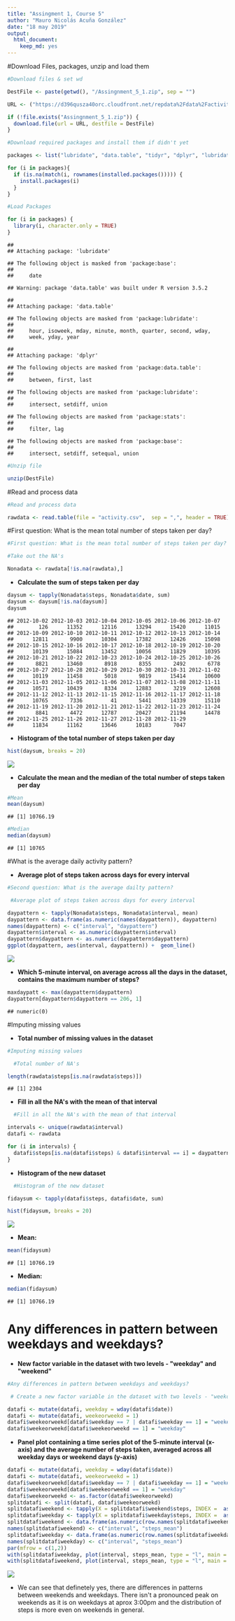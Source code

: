 ```yaml
---
title: "Assingment 1, Course 5"
author: "Mauro Nicolás Acuña González"
date: "18 may 2019"
output: 
  html_document: 
    keep_md: yes
---
```


#Download Files, packages, unzip and load them


```r
#Download files & set wd

DestFile <- paste(getwd(), "/Assingnment_5_1.zip", sep = "")

URL <- ("https://d396qusza40orc.cloudfront.net/repdata%2Fdata%2Factivity.zip")

if (!file.exists("Assingnment_5_1.zip")) {
  download.file(url = URL, destfile = DestFile)
}

#Download required packages and install them if didn't yet

packages <- list("lubridate", "data.table", "tidyr", "dplyr", "lubridate", "ggplot2")

for (i in packages){
  if (is.na(match(i, rownames(installed.packages())))) {
    install.packages(i)
  }
}

#Load Packages

for (i in packages) {
  library(i, character.only = TRUE)
}
```

```
## 
## Attaching package: 'lubridate'
```

```
## The following object is masked from 'package:base':
## 
##     date
```

```
## Warning: package 'data.table' was built under R version 3.5.2
```

```
## 
## Attaching package: 'data.table'
```

```
## The following objects are masked from 'package:lubridate':
## 
##     hour, isoweek, mday, minute, month, quarter, second, wday,
##     week, yday, year
```

```
## 
## Attaching package: 'dplyr'
```

```
## The following objects are masked from 'package:data.table':
## 
##     between, first, last
```

```
## The following objects are masked from 'package:lubridate':
## 
##     intersect, setdiff, union
```

```
## The following objects are masked from 'package:stats':
## 
##     filter, lag
```

```
## The following objects are masked from 'package:base':
## 
##     intersect, setdiff, setequal, union
```

```r
#Unzip file

unzip(DestFile)
```

#Read and process data


```r
#Read and process data

rawdata <- read.table(file = "activity.csv",  sep = ",", header = TRUE)
```

#First question: What is the mean total number of steps taken per day?


```r
#First question: What is the mean total number of steps taken per day?

#Take out the NA's

Nonadata <- rawdata[!is.na(rawdata),]
```

- **Calculate the sum of steps taken per day**


```r
daysum <- tapply(Nonadata$steps, Nonadata$date, sum)
daysum <- daysum[!is.na(daysum)]
daysum
```

```
## 2012-10-02 2012-10-03 2012-10-04 2012-10-05 2012-10-06 2012-10-07 
##        126      11352      12116      13294      15420      11015 
## 2012-10-09 2012-10-10 2012-10-11 2012-10-12 2012-10-13 2012-10-14 
##      12811       9900      10304      17382      12426      15098 
## 2012-10-15 2012-10-16 2012-10-17 2012-10-18 2012-10-19 2012-10-20 
##      10139      15084      13452      10056      11829      10395 
## 2012-10-21 2012-10-22 2012-10-23 2012-10-24 2012-10-25 2012-10-26 
##       8821      13460       8918       8355       2492       6778 
## 2012-10-27 2012-10-28 2012-10-29 2012-10-30 2012-10-31 2012-11-02 
##      10119      11458       5018       9819      15414      10600 
## 2012-11-03 2012-11-05 2012-11-06 2012-11-07 2012-11-08 2012-11-11 
##      10571      10439       8334      12883       3219      12608 
## 2012-11-12 2012-11-13 2012-11-15 2012-11-16 2012-11-17 2012-11-18 
##      10765       7336         41       5441      14339      15110 
## 2012-11-19 2012-11-20 2012-11-21 2012-11-22 2012-11-23 2012-11-24 
##       8841       4472      12787      20427      21194      14478 
## 2012-11-25 2012-11-26 2012-11-27 2012-11-28 2012-11-29 
##      11834      11162      13646      10183       7047
```

- **Histogram of the total number of steps taken per day**


```r
hist(daysum, breaks = 20)
```

![](PA1_template_files/figure-html/unnamed-chunk-5-1.png)<!-- -->

- **Calculate the mean and the median of the total number of steps taken per day**


```r
#Mean
mean(daysum)
```

```
## [1] 10766.19
```

```r
#Median
median(daysum)
```

```
## [1] 10765
```

#What is the average daily activity pattern?

- **Average plot of steps taken across days for every interval**


```r
#Second question: What is the average dailty pattern?

 #Average plot of steps taken across days for every interval

daypattern <- tapply(Nonadata$steps, Nonadata$interval, mean)
daypattern <- data.frame(as.numeric(names(daypattern)), daypattern)
names(daypattern) <- c("interval", "daypattern")
daypattern$interval <- as.numeric(daypattern$interval)
daypattern$daypattern <- as.numeric(daypattern$daypattern)
ggplot(daypattern, aes(interval, daypattern)) +  geom_line()
```

![](PA1_template_files/figure-html/unnamed-chunk-7-1.png)<!-- -->

- **Which 5-minute interval, on average across all the days in the dataset, contains the maximum number of steps?**


```r
maxdaypatt <- max(daypattern$daypattern)
daypattern[daypattern$daypattern == 206, 1]
```

```
## numeric(0)
```

#Imputing missing values

- **Total number of missing values in the dataset** 


```r
#Imputing missing values

  #Total number of NA's

length(rawdata$steps[is.na(rawdata$steps)])
```

```
## [1] 2304
```

- **Fill in all the NA's with the mean of that interval**


```r
  #Fill in all the NA's with the mean of that interval

intervals <- unique(rawdata$interval)
datafi <- rawdata

for (i in intervals) {
  datafi$steps[is.na(datafi$steps) & datafi$interval == i] = daypattern[daypattern$interval == i,2]
}
```

- **Histogram of the new dataset**


```r
  #Histogram of the new dataset

fidaysum <- tapply(datafi$steps, datafi$date, sum)

hist(fidaysum, breaks = 20)
```

![](PA1_template_files/figure-html/unnamed-chunk-11-1.png)<!-- -->

- **Mean:**


```r
mean(fidaysum)
```

```
## [1] 10766.19
```

- **Median:**


```r
median(fidaysum)
```

```
## [1] 10766.19
```

# Any differences in pattern between weekdays and weekdays?

- **New factor variable in the dataset with two levels - "weekday" and "weekend"**


```r
#Any differences in pattern between weekdays and weekdays?

 # Create a new factor variable in the dataset with two levels - "weekday" and "weekend"      indicating whether a given date is a weekday or weekend day.

datafi <- mutate(datafi, weekday = wday(datafi$date))
datafi <- mutate(datafi, weekeorweekd = 1)
datafi$weekeorweekd[datafi$weekday == 7 | datafi$weekday == 1] = "weekend"
datafi$weekeorweekd[datafi$weekeorweekd == 1] = "weekday"
```
 
- **Panel plot containing a time series plot of the 5-minute interval (x-axis) and the average number of steps taken, averaged across all weekday days or weekend days (y-axis)**


```r
datafi <- mutate(datafi, weekday = wday(datafi$date))
datafi <- mutate(datafi, weekeorweekd = 1)
datafi$weekeorweekd[datafi$weekday == 7 | datafi$weekday == 1] = "weekend"
datafi$weekeorweekd[datafi$weekeorweekd == 1] = "weekday"
datafi$weekeorweekd <- as.factor(datafi$weekeorweekd)
splitdatafi <- split(datafi, datafi$weekeorweekd)
splitdatafiweekend <- tapply(X = splitdatafi$weekend$steps, INDEX =  as.factor(splitdatafi$weekend$interval),FUN = mean)
splitdatafiweekday <- tapply(X = splitdatafi$weekday$steps, INDEX =  as.factor(splitdatafi$weekday$interval),FUN = mean)
splitdatafiweekend <- data.frame(as.numeric(row.names(splitdatafiweekend)), splitdatafiweekend)
names(splitdatafiweekend) <- c("interval", "steps_mean")
splitdatafiweekday <- data.frame(as.numeric(row.names(splitdatafiweekday)), splitdatafiweekday)
names(splitdatafiweekday) <- c("interval", "steps_mean")
par(mfrow = c(1,2))
with(splitdatafiweekday, plot(interval, steps_mean, type = "l", main = "Weekdays"))
with(splitdatafiweekend, plot(interval, steps_mean, type = "l", main = "Weekends"))
```

![](PA1_template_files/figure-html/unnamed-chunk-15-1.png)<!-- -->

- We can see that definetely yes, there are differences in patterns between weekends and weekdays. There isn't a pronounced peak on weekends as it is on weekdays at aprox 3:00pm and the distribution of steps is more even on weekends in general.
